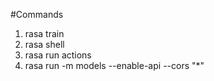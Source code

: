 #Commands

1) rasa train
2) rasa shell
3) rasa run actions
4) rasa run -m models --enable-api --cors "*"
